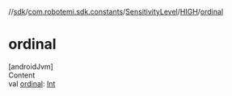 //[sdk](../../../../index.md)/[com.robotemi.sdk.constants](../../index.md)/[SensitivityLevel](../index.md)/[HIGH](index.md)/[ordinal](ordinal.md)



# ordinal  
[androidJvm]  
Content  
val [ordinal](ordinal.md): [Int](https://kotlinlang.org/api/latest/jvm/stdlib/kotlin/-int/index.html)  



